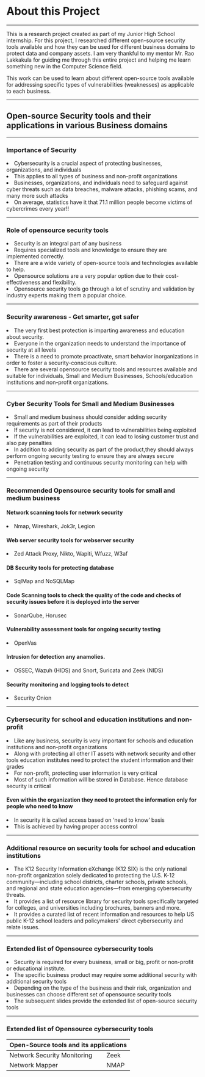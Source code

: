 <H1> About this Project</H1>

****************************************************************************************
<P> This is a research project created as part of my Junior High School internship. For this project, I researched different open-source security tools available and how they can be used for different business domains to protect data and company assets. I am very thankful to my mentor Mr. Rao Lakkakula for guiding me through this entire project and helping me learn something new in the Computer Science field.   

  This work can be used to learn about different open-source tools available for addressing specific types of vulnerabilities (weaknesses) as applicable to each business. 
</P>

****************************************************************************************

<H2> Open-source Security tools and their applications in various Business domains </H2>

****************************************************************************************

<H3>Importance of Security</H3> 
  <li> Cybersecurity is a crucial aspect of protecting businesses, organizations, and individuals </li>
  <li> This applies to all types of business and non-profit organizations </li>
  <li> Businesses, organizations, and individuals need to safeguard against cyber threats such as data breaches, malware attacks, phishing scams, and many more such attacks </li>
   <li> On average, statistics have it that 71.1 million people become victims of cybercrimes every year!!</li>

****************************************************************************************

<H3> Role of opensource security tools</H3>
  <li> Security is an integral part of any business </li>
  <li> Requires specialized tools and knowledge to ensure they are implemented correctly. </li>
<li> There are a wide variety of open-source tools and technologies available to help. </li>
<li> Opensource solutions are a very popular option due to their cost-effectiveness and flexibility. </li>
<li> Opensource security tools go through a lot of scrutiny and validation by industry experts making them a popular choice. </li>

****************************************************************************************

<H3>Security awareness - Get smarter, get safer</H3>
<li> The very first best protection is imparting awareness and education about security. </li>
<li> Everyone in the organization needs to understand the importance of security at all levels </li>
<li> There is a need to promote proactivate, smart behavior inorganizations in order to foster a security-conscious
culture. </li>
<li> There are several opensource security tools and resources available and suitable for individuals, Small and Medium Businesses, Schools/education institutions and non-profit organizations. </li>

****************************************************************************************

<H3> Cyber Security Tools for Small and Medium Businesses</H3>
<li> Small and medium business should consider adding security requirements as part of their products </li>
<li> If security is not considered, it can lead to vulnerabilities being exploited </li>
<li> If the vulnerabilities are exploited, it can lead to losing customer trust and also pay penalties </li>
<li> In addition to adding security as part of the product,they should always perform ongoing security testing to ensure they are always secure </li>
<li> Penetration testing and continuous security monitoring can help with ongoing security </li>

***************************************************************************************

<H3> Recommended Opensource security tools for small and medium business</H3>
<H4> Network scanning tools for network security </H4>
 <li> Nmap, Wireshark, Jok3r, Legion </li>
<H4> Web server security tools for webserver security </H5>
 <li> Zed Attack Proxy, Nikto, Wapiti, Wfuzz, W3af </li>
<H4> DB Security tools for protecting database </H4>
 <li> SqlMap and NoSQLMap </li>
<H4> Code Scanning tools to check the quality of the code and checks of security issues before it is
deployed into the server </H4>
 <li> SonarQube, Horusec </li>
<H4> Vulnerability assessment tools for ongoing security testing </H4>
 <li> OpenVas </li>
<H4> Intrusion for detection any anamolies. </H4>
 <li> OSSEC, Wazuh (HIDS) and Snort, Suricata and Zeek (NIDS) </li>
<H4> Security monitoring and logging tools to detect </H4>
 <li> Security Onion </li>

****************************************************************************************

<H3> Cybersecurity for school and education institutions and non-profit </H3>
<li> Like any business, security is very important for schools and education institutions and non-profit organizations </li>
<li> Along with protecting all other IT assets with network security and other tools education institutes need to protect the student information and their grades </li>
<li> For non-profit, protecting user information is very critical </li>
<li> Most of such information will be stored in Database. Hence database security is critical </li>
<H4> Even within the organization they need to protect the information only for people who need to know </H4>
 <li> In security it is called access based on ‘need to know’ basis </li>
 <li> This is achieved by having proper access control </li>

****************************************************************************************

<H3> Additional resource on security tools for school and education institutions </H3>
<li> The K12 Security Information eXchange (K12
SIX) is the only national non-profit organization solely dedicated to protecting the U.S. K-12 community—including school
districts, charter schools, private schools, and regional and state education agencies—from emerging cybersecurity threats. </li>
<li> It provides a list of resource library for security tools specifically targeted for colleges, and universities including brochures, banners and more. </li>
<li> It provides a curated list of recent information and resources to help US public K-12 school leaders and policymakers' direct cybersecurity and relate issues. </li>

****************************************************************************************

<H3> Extended list of Opensource
cybersecurity tools </H3>
<li> Security is required for every business, small or big, profit or non-profit or educational institute. </li>
<li> The specific business product may require some additional security with additional security tools </li>
<li> Depending on the type of the business and their risk, organization and businesses can choose different set of
opensource security tools </li>
<li> The subsequent slides provide the extended list of open-source security tools </li>

****************************************************************************************

<H3>Extended list of Opensource cybersecurity tools</H3>

<table>
    <thead>
        <tr>
            <th colspan="2">Open-Source tools and its applications</th>
        </tr>
    </thead>
    <tbody>
        <tr>
            <td>Network Security Monitoring</td>
            <td>Zeek</td>
        </tr>
            <tr>
            <td>Network Mapper</td>
            <td>NMAP</td>
        </tr>
    </tbody>
</table>







 






